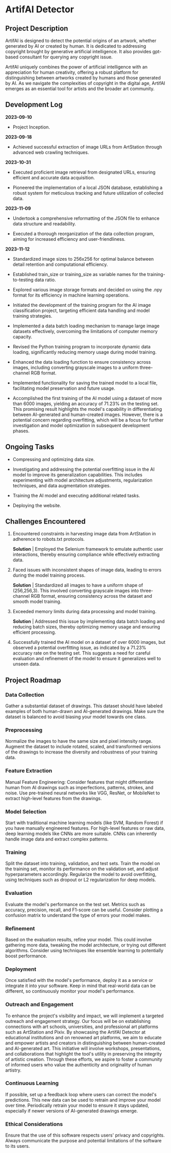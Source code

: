 # ArtifAI Detector

## Project Description
ArtifAI is designed to detect the potential origins of an artwork, whether generated by AI or created by human. It is dedicated to addressing copyright brought by generative artificial intelligence. It also provides gpt-based consultant for querying any copyright issue.

ArtifAI uniquely combines the power of artificial intelligence with an appreciation for human creativity, offering a robust platform for distinguishing between artworks created by humans and those generated by AI. As we navigate the complexities of copyright in the digital age, ArtifAI emerges as an essential tool for artists and the broader art community.

## Development Log

**2023-09-10**
* Project Inception.

**2023-09-18**
* Achieved successful extraction of image URLs from ArtStation through advanced web crawling techniques.

**2023-10-31**
* Executed proficient image retrieval from designated URLs, ensuring efficient and accurate data acquisition.

* Pioneered the implementation of a local JSON database, establishing a robust system for meticulous tracking and future utilization of collected data.

**2023-11-09**
* Undertook a comprehensive reformatting of the JSON file to enhance data structure and readability.

* Executed a thorough reorganization of the data collection program, aiming for increased efficiency and user-friendliness.

**2023-11-12** 
* Standardized image sizes to 256x256 for optimal balance between detail retention and computational efficiency.

* Established train_size or training_size as variable names for the training-to-testing data ratio.

* Explored various image storage formats and decided on using the .npy format for its efficiency in machine learning operations.

* Initiated the development of the training program for the AI image classification project, targeting efficient data handling and model training strategies.

* Implemented a data batch loading mechanism to manage large image datasets effectively, overcoming the limitations of computer memory capacity.

* Revised the Python training program to incorporate dynamic data loading, significantly reducing memory usage during model training.

* Enhanced the data loading function to ensure consistency across images, including converting grayscale images to a uniform three-channel RGB format.

* Implemented functionality for saving the trained model to a local file, facilitating model preservation and future usage.

* Accomplished the first training of the AI model using a dataset of more than 6000 images, yielding an accuracy of 71.23% on the testing set. This promising result highlights the model's capability in differentiating between AI-generated and human-created images. However, there is a potential concern regarding overfitting, which will be a focus for further investigation and model optimization in subsequent development phases.


## Ongoing Tasks

* Compressing and optimizing data size.

* Investigating and addressing the potential overfitting issue in the AI model to improve its generalization capabilities. This includes experimenting with model architecture adjustments, regularization techniques, and data augmentation strategies.

* Training the AI model and executing additional related tasks.

* Deploying the website.


## Challenges Encountered

1. Encountered constraints in harvesting image data from ArtStation in adherence to robots.txt protocols.

    **Solution** | Employed the Selenium framework to emulate authentic user interactions, thereby ensuring compliance while effectively extracting data.

2. Faced issues with inconsistent shapes of image data, leading to errors during the model training process.

    **Solution** | Standardized all images to have a uniform shape of (256,256,3). This involved converting grayscale images into three-channel RGB format, ensuring consistency across the dataset and smooth model training.

3. Exceeded memory limits during data processing and model training.

    **Solution** | Addressed this issue by implementing data batch loading and reducing batch sizes, thereby optimizing memory usage and ensuring efficient processing.

4. Successfully trained the AI model on a dataset of over 6000 images, but observed a potential overfitting issue, as indicated by a 71.23% accuracy rate on the testing set. This suggests a need for careful evaluation and refinement of the model to ensure it generalizes well to unseen data.


## Project Roadmap

### Data Collection
Gather a substantial dataset of drawings. This dataset should have labeled examples of both human-drawn and AI-generated drawings.
Make sure the dataset is balanced to avoid biasing your model towards one class.

### Preprocessing
Normalize the images to have the same size and pixel intensity range.
Augment the dataset to include rotated, scaled, and transformed versions of the drawings to increase the diversity and robustness of your training data.

### Feature Extraction
Manual Feature Engineering: Consider features that might differentiate human from AI drawings such as imperfections, patterns, strokes, and noise.
Use pre-trained neural networks like VGG, ResNet, or MobileNet to extract high-level features from the drawings.

### Model Selection
Start with traditional machine learning models (like SVM, Random Forest) if you have manually engineered features.
For high-level features or raw data, deep learning models like CNNs are more suitable. CNNs can inherently handle image data and extract complex patterns.

### Training
Split the dataset into training, validation, and test sets.
Train the model on the training set, monitor its performance on the validation set, and adjust hyperparameters accordingly.
Regularize the model to avoid overfitting, using techniques such as dropout or L2 regularization for deep models.

### Evaluation
Evaluate the model's performance on the test set. Metrics such as accuracy, precision, recall, and F1-score can be useful.
Consider plotting a confusion matrix to understand the type of errors your model makes.

### Refinement
Based on the evaluation results, refine your model. This could involve gathering more data, tweaking the model architecture, or trying out different algorithms.
Consider using techniques like ensemble learning to potentially boost performance.

### Deployment
Once satisfied with the model's performance, deploy it as a service or integrate it into your software.
Keep in mind that real-world data can be different, so continuously monitor your model's performance.

### Outreach and Engagement
To enhance the project's visibility and impact, we will implement a targeted outreach and engagement strategy. Our focus will be on establishing connections with art schools, universities, and professional art platforms such as ArtStation and Pixiv. By showcasing the ArtifAI Detector at educational institutions and on renowned art platforms, we aim to educate and empower artists and creators in distinguishing between human-created and AI-generated art. This initiative will involve workshops, presentations, and collaborations that highlight the tool's utility in preserving the integrity of artistic creation. Through these efforts, we aspire to foster a community of informed users who value the authenticity and originality of human artistry.

### Continuous Learning
If possible, set up a feedback loop where users can correct the model's predictions. This new data can be used to retrain and improve your model over time.
Periodically retrain your model to ensure it stays updated, especially if newer versions of AI-generated drawings emerge.

### Ethical Considerations
Ensure that the use of this software respects users' privacy and copyrights.
Always communicate the purpose and potential limitations of the software to its users.